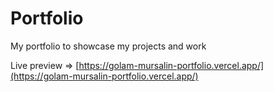 # Portfolio

My portfolio to showcase my projects and work

Live preview => [https://golam-mursalin-portfolio.vercel.app/](https://golam-mursalin-portfolio.vercel.app/)
